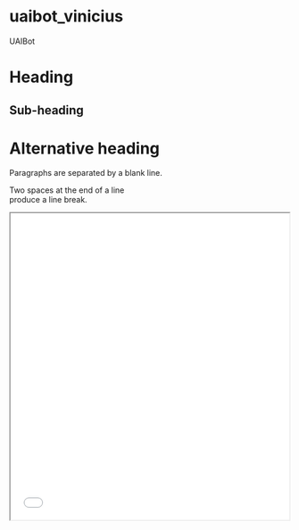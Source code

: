 # uaibot_vinicius
UAIBot

<h1>Heading</h1>

<h2>Sub-heading</h2>

<h1>Alternative heading</h1>

<p>Paragraphs are separated
by a blank line.</p>

<p>Two spaces at the end of a line<br />
produce a line break.</p>

<iframe scrolling="no" src="/aulas_manipuladores/presentation/images/aula5/anim9.html" style="width:500px;height:550px">
